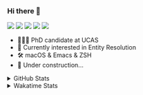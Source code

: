 ### Hi there 👋

[![](https://img.shields.io/badge/-Email-325180?logo=maildotru&logoColor=white&style=flat-square)](mailto:hi@wang.tianshu.me)
[![](https://img.shields.io/badge/-GitHub-black?logo=GitHub&style=flat-square)](https://github.com/tshu-w)
[![](https://img.shields.io/badge/-Telegram-26a5e4?labelColor=fafafa&logo=telegram&style=flat-square)](https://t.me/tshu_w) 
[![](https://img.shields.io/badge/-Twitter-1da1f2?logo=Twitter&logoColor=white&style=flat-square)](https://twitter.com/tshu_w)
[![](https://komarev.com/ghpvc/?username=tshu-w&color=blueviolet&style=flat-square)]()



- 🧑🏻‍🎓 PhD candidate at UCAS
- 🔭 Currently interested in Entity Resolution
- 🛠 macOS & Emacs & ZSH
- 🚧 Under construction...

<details>

<summary>GitHub Stats</summary>

![Tianshu's GitHub stats](https://github-readme-stats.vercel.app/api?username=tshu-w&show_icons=true&theme=buefy&count_private=true)
  
</details>


<details>
  <summary>Wakatime Stats</summary>

  Currently, files accessed by tramp cannot be tracked by wakatime, see https://github.com/wakatime/wakatime-mode/issues/27
  <br>
  
<!--START_SECTION:waka-->
![Code Time](http://img.shields.io/badge/Code%20Time-6%2C285%20hrs%208%20mins-blue)

**I'm an Early 🐤** 

```text
🌞 Morning                196 commits         ████░░░░░░░░░░░░░░░░░░░░░   17.10 % 
🌆 Daytime                541 commits         ████████████░░░░░░░░░░░░░   47.21 % 
🌃 Evening                392 commits         █████████░░░░░░░░░░░░░░░░   34.21 % 
🌙 Night                  17 commits          ░░░░░░░░░░░░░░░░░░░░░░░░░   01.48 % 
```
📅 **I'm Most Productive on Monday** 

```text
Monday                   267 commits         ██████░░░░░░░░░░░░░░░░░░░   23.30 % 
Tuesday                  267 commits         ██████░░░░░░░░░░░░░░░░░░░   23.30 % 
Wednesday                107 commits         ██░░░░░░░░░░░░░░░░░░░░░░░   09.34 % 
Thursday                 97 commits          ██░░░░░░░░░░░░░░░░░░░░░░░   08.46 % 
Friday                   179 commits         ████░░░░░░░░░░░░░░░░░░░░░   15.62 % 
Saturday                 105 commits         ██░░░░░░░░░░░░░░░░░░░░░░░   09.16 % 
Sunday                   124 commits         ███░░░░░░░░░░░░░░░░░░░░░░   10.82 % 
```


📊 **This Week I Spent My Time On** 

```text
💬 Programming Languages: 
sh                       21 hrs 49 mins      █████████████████████████   100.00 % 

🔥 Editors: 
Zsh                      21 hrs 49 mins      █████████████████████████   100.00 % 

🐱‍💻 Projects: 
universal-blocker        15 hrs 32 mins      ██████████████████░░░░░░░   71.25 % 
Terminal                 6 hrs 6 mins        ███████░░░░░░░░░░░░░░░░░░   28.02 % 
dotfiles                 3 mins              ░░░░░░░░░░░░░░░░░░░░░░░░░   00.28 % 
JedAIToolkit             2 mins              ░░░░░░░░░░░░░░░░░░░░░░░░░   00.19 % 
emacs                    1 min               ░░░░░░░░░░░░░░░░░░░░░░░░░   00.14 % 

💻 Operating System: 
Linux                    16 hrs 43 mins      ███████████████████░░░░░░   76.67 % 
Mac                      5 hrs 5 mins        ██████░░░░░░░░░░░░░░░░░░░   23.33 % 
```

**I Mostly Code in Python** 

```text
Python                   11 repos            ████████████░░░░░░░░░░░░░   50.00 % 
Emacs Lisp               2 repos             ██░░░░░░░░░░░░░░░░░░░░░░░   09.09 % 
TeX                      2 repos             ██░░░░░░░░░░░░░░░░░░░░░░░   09.09 % 
HTML                     2 repos             ██░░░░░░░░░░░░░░░░░░░░░░░   09.09 % 
Jupyter Notebook         1 repo              █░░░░░░░░░░░░░░░░░░░░░░░░   04.55 % 
```




 Last Updated on 25/02/2023 08:05:04 UTC
<!--END_SECTION:waka-->
</details>
